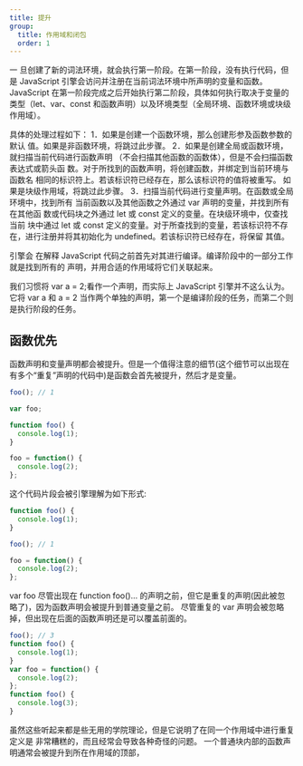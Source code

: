 ```yaml
---
title: 提升
group:
  title: 作用域和闭包
  order: 1
---
```


一
旦创建了新的词法环境，就会执行第一阶段。在第一阶段，没有执行代码，但是 JavaScript 引擎会访问并注册在当前词法环境中所声明的变量和函数。JavaScript 在第一阶段完成之后开始执行第二阶段，具体如何执行取决于变量的类型（let、var、const 和函数声明）以及环境类型（全局环境、函数环境或块级作用域）。

具体的处理过程如下：
1．如果是创建一个函数环境，那么创建形参及函数参数的默认
值。如果是非函数环境，将跳过此步骤。
2．如果是创建全局或函数环境，就扫描当前代码进行函数声明
（不会扫描其他函数的函数体），但是不会扫描函数表达式或箭头函
数。对于所找到的函数声明，将创建函数，并绑定到当前环境与函数名
相同的标识符上。若该标识符已经存在，那么该标识符的值将被重写。
如果是块级作用域，将跳过此步骤。
3．扫描当前代码进行变量声明。在函数或全局环境中，找到所有
当前函数以及其他函数之外通过 var 声明的变量，并找到所有在其他函
数或代码块之外通过 let 或 const 定义的变量。在块级环境中，仅查找当前
块中通过 let 或 const 定义的变量。对于所查找到的变量，若该标识符不存
在，进行注册并将其初始化为 undefined。若该标识符已经存在，将保留
其值。

引擎会 在解释 JavaScript 代码之前首先对其进行编译。编译阶段中的一部分工作就是找到所有的 声明，并用合适的作用域将它们关联起来。

我们习惯将 var a = 2;看作一个声明，而实际上 JavaScript 引擎并不这么认为。它将 var a
和 a = 2 当作两个单独的声明，第一个是编译阶段的任务，而第二个则是执行阶段的任务。

## 函数优先

函数声明和变量声明都会被提升。但是一个值得注意的细节(这个细节可以出现在有多个“重复”声明的代码中)是函数会首先被提升，然后才是变量。

```js
foo(); // 1

var foo;

function foo() {
  console.log(1);
}

foo = function() {
  console.log(2);
};
```

这个代码片段会被引擎理解为如下形式:

```js
function foo() {
  console.log(1);
}

foo(); // 1

foo = function() {
  console.log(2);
};
```

var foo 尽管出现在 function foo()... 的声明之前，但它是重复的声明(因此被忽 略了)，因为函数声明会被提升到普通变量之前。
尽管重复的 var 声明会被忽略掉，但出现在后面的函数声明还是可以覆盖前面的。

```js
foo(); // 3
function foo() {
  console.log(1);
}
var foo = function() {
  console.log(2);
};
function foo() {
  console.log(3);
}
```

虽然这些听起来都是些无用的学院理论，但是它说明了在同一个作用域中进行重复定义是 非常糟糕的，而且经常会导致各种奇怪的问题。
一个普通块内部的函数声明通常会被提升到所在作用域的顶部，

